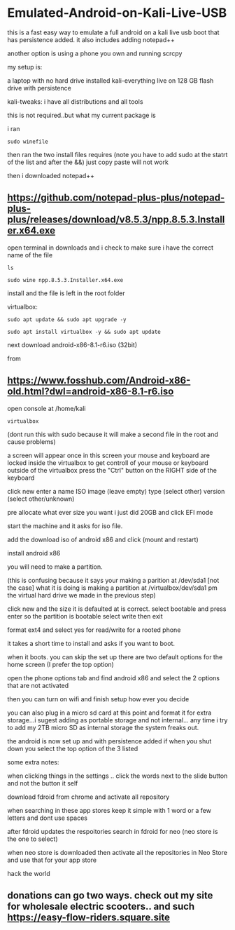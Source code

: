# Emulated-Android-on-Kali-Live-USB
this is a fast easy way to emulate a full android on a kali live usb boot that has persistence added. it also includes adding notepad++

another option is using a phone you own and running scrcpy  

my setup is:

a laptop with no hard drive installed
kali-everything live on 128 GB flash drive with persistence

kali-tweaks:
i have all distributions and all tools

this is not required..but what my current package is

i ran
~~~~~~
sudo winefile
~~~~~~
then ran the two install files requires (note you have to add sudo at the statrt of the list and after the &&) just copy paste will not work

then i downloaded notepad++

https://github.com/notepad-plus-plus/notepad-plus-plus/releases/download/v8.5.3/npp.8.5.3.Installer.x64.exe
---------

open terminal in downloads and i check to make sure i have the correct name of the file
~~~~~
ls
~~~~~
~~~~~~
sudo wine npp.8.5.3.Installer.x64.exe
~~~~~~
install and the file is left in the root folder

virtualbox:

~~~~~~~~
sudo apt update && sudo apt upgrade -y
~~~~~~~~
~~~~~~~~
sudo apt install virtualbox -y && sudo apt update 
~~~~~~~~

next download 
android-x86-8.1-r6.iso (32bit)

from 

https://www.fosshub.com/Android-x86-old.html?dwl=android-x86-8.1-r6.iso
------------

open console at /home/kali
~~~~
virtualbox
~~~~
(dont run this with sudo because it will make a second file in the root and cause problems)

a screen will appear
once in this screen your mouse and keyboard are locked inside the virtualbox
to get controll of your mouse or keyboard outside of the virtualbox press the "Ctrl" button on the RIGHT side of the keyboard

click new
enter a name 
ISO image (leave empty)
type (select other)
version (select other/unknown)

pre allocate what ever size you want
i just did 20GB and click EFI mode

start the machine and it asks for iso file. 

add the download iso of android x86 and click (mount and restart)

install android x86 

you will need to make a partition.

(this is confusing because it says your making a parition at /dev/sda1 [not the case] what it is doing is making a partition at /virtualbox/dev/sda1 pm the virtual hard drive we made in the previous step)

click new and the size it is defaulted at is correct. 
select bootable and press enter so the partition is bootable
select write 
then exit

format ext4 and select yes for read/write for a rooted phone

it takes a short time to install and asks if you want to boot.

when it boots. you can skip the set up 
there are two default options for the home screen (I prefer the top option)

open the phone options tab and find android x86 and select the 2 options that are not activated

then you can turn on wifi and finish setup how ever you decide

you can also plug in a micro sd card at this point and format it for extra storage...i sugest adding as portable storage and not internal... any time i try to add my 2TB micro SD as internal storage the system freaks out. 

the android is now set up and with persistence added if when you shut down you select the top option of the 3 listed



some extra notes:

when clicking things in the settings .. click the words next to the slide button and not the button it self

download fdroid from chrome and activate all repository

when searching in these app stores keep it simple with 1 word or a few letters and dont use spaces

after fdroid updates the respoitories search in fdroid for neo   (neo store is the one to select)

when neo store is downloaded then activate all the repositories in Neo Store and use that for your app store





hack the world

donations can go two ways. check out my site for wholesale electric scooters.. and such
https://easy-flow-riders.square.site
----------------
